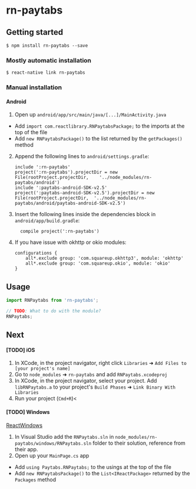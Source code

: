 
# rn-paytabs

## Getting started

`$ npm install rn-paytabs --save`

### Mostly automatic installation

`$ react-native link rn-paytabs`

### Manual installation


#### Android

1. Open up `android/app/src/main/java/[...]/MainActivity.java`
  - Add `import com.reactlibrary.RNPaytabsPackage;` to the imports at the top of the file
  - Add `new RNPaytabsPackage()` to the list returned by the `getPackages()` method
2. Append the following lines to `android/settings.gradle`:
  	```
  	include ':rn-paytabs'
  	project(':rn-paytabs').projectDir = new File(rootProject.projectDir, 	'../node_modules/rn-paytabs/android')
	include ':paytabs-android-SDK-v2.5'
    project(':paytabs-android-SDK-v2.5').projectDir = new File(rootProject.projectDir,  '../node_modules/rn-paytabs/android/paytabs-android-SDK-v2.5')
  	```
3. Insert the following lines inside the dependencies block in `android/app/build.gradle`:
  	```
      compile project(':rn-paytabs')
  	```
4. If you have issue with okhttp or okio modules:
    ```
	configurations {
        all*.exclude group: 'com.squareup.okhttp3', module: 'okhttp'
        all*.exclude group: 'com.squareup.okio', module: 'okio'
    }
	```

## Usage
```javascript
import RNPaytabs from 'rn-paytabs';

// TODO: What to do with the module?
RNPaytabs;
```

## Next

#### [TODO] iOS

1. In XCode, in the project navigator, right click `Libraries` ➜ `Add Files to [your project's name]`
2. Go to `node_modules` ➜ `rn-paytabs` and add `RNPaytabs.xcodeproj`
3. In XCode, in the project navigator, select your project. Add `libRNPaytabs.a` to your project's `Build Phases` ➜ `Link Binary With Libraries`
4. Run your project (`Cmd+R`)<

#### [TODO] Windows
[ReactWindows](https://github.com/ReactWindows/react-native)

1. In Visual Studio add the `RNPaytabs.sln` in `node_modules/rn-paytabs/windows/RNPaytabs.sln` folder to their solution, reference from their app.
2. Open up your `MainPage.cs` app
  - Add `using Paytabs.RNPaytabs;` to the usings at the top of the file
  - Add `new RNPaytabsPackage()` to the `List<IReactPackage>` returned by the `Packages` method
  